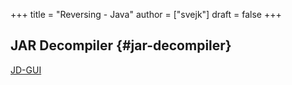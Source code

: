 +++
title = "Reversing - Java"
author = ["svejk"]
draft = false
+++

## JAR Decompiler {#jar-decompiler}

[JD-GUI](https://java-decompiler.github.io/)
